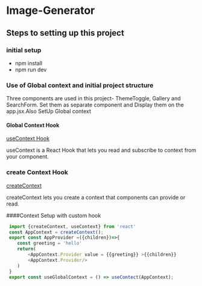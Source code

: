 # Image-Generator

## Steps to setting up this project

### initial setup

- npm install
- npm run dev

### Use of Global context and initial project structure

Three components are used in this project- ThemeToggle, Gallery and SearchForm. Set them as separate component and Display them on the app.jsx.Also SetUp Global context

#### Global Context Hook

[useContext Hook](https://react.dev/reference/react/useContext)

useContext is a React Hook that lets you read and subscribe to context from your component.

### create Context Hook

[createContext](https://react.dev/reference/react/createContext)

createContext lets you create a context that components can provide or read.

####Context Setup with custom hook

```js
 import {createContext, useContext} from 'react'
 const AppContext = createContext();
 export const AppProvider =({children})=>{
    const greeting = 'hello'
    return(
        <AppContext.Provider value = {{greeting}} >{{children}}
        <AppContext.Provider/>
    )
 }
 export const useGlobalContext = () => useContect(AppContext);

```
